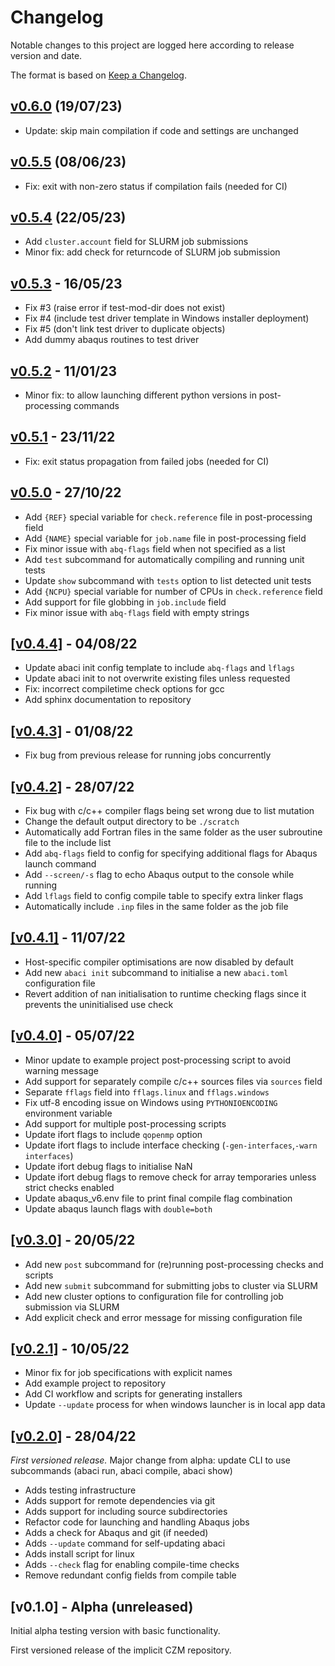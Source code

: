 # Changelog

Notable changes to this project are logged here according to release version and date.

The format is based on [Keep a Changelog](https://keepachangelog.com/en/1.0.0/).

## [v0.6.0](https://github.com/BristolCompositesInstitute/abaci/releases/tag/v0.6.0) (19/07/23)

- Update: skip main compilation if code and settings are unchanged

## [v0.5.5](https://github.com/BristolCompositesInstitute/abaci/releases/tag/v0.5.5) (08/06/23)

- Fix: exit with non-zero status if compilation fails (needed for CI)

## [v0.5.4](https://github.com/BristolCompositesInstitute/abaci/releases/tag/v0.5.4) (22/05/23)

- Add `cluster.account` field for SLURM job submissions
- Minor fix: add check for returncode of SLURM job submission


## [v0.5.3](https://github.com/BristolCompositesInstitute/abaci/releases/tag/v0.5.3) - 16/05/23

- Fix #3 (raise error if test-mod-dir does not exist)
- Fix #4 (include test driver template in Windows installer deployment)
- Fix #5 (don't link test driver to duplicate objects)
- Add dummy abaqus routines to test driver

## [v0.5.2](https://github.com/BristolCompositesInstitute/abaci/releases/tag/v0.5.2) - 11/01/23

- Minor fix: to allow launching different python versions in post-processing commands

## [v0.5.1](https://github.com/BristolCompositesInstitute/abaci/releases/tag/v0.5.1) - 23/11/22

- Fix: exit status propagation from failed jobs (needed for CI)

## [v0.5.0](https://github.com/BristolCompositesInstitute/abaci/releases/tag/v0.5.0) - 27/10/22

- Add `{REF}` special variable for `check.reference` file in post-processing field
- Add `{NAME}` special variable for `job.name` file in post-processing field
- Fix minor issue with `abq-flags` field when not specified as a list
- Add `test` subcommand for automatically compiling and running unit tests
- Update `show` subcommand with `tests` option to list detected unit tests
- Add `{NCPU}` special variable for number of CPUs in `check.reference` field
- Add support for file globbing in `job.include` field
- Fix minor issue with `abq-flags` field with empty strings

## [[v0.4.4]](https://github.com/BristolCompositesInstitute/abaci/releases/tag/v0.4.4) - 04/08/22

- Update abaci init config template to include `abq-flags` and `lflags`
- Update abaci init to not overwrite existing files unless requested
- Fix: incorrect compiletime check options for gcc
- Add sphinx documentation to repository

## [[v0.4.3]](https://github.com/BristolCompositesInstitute/abaci/releases/tag/v0.4.3) - 01/08/22

- Fix bug from previous release for running jobs concurrently

## [[v0.4.2]](https://github.com/BristolCompositesInstitute/abaci/releases/tag/v0.4.2) - 28/07/22

- Fix bug with c/c++ compiler flags being set wrong due to list mutation
- Change the default output directory to be `./scratch`
- Automatically add Fortran files in the same folder as the user subroutine file to the include list
- Add `abq-flags` field to config for specifying additional flags for Abaqus launch command
- Add `--screen/-s` flag to echo Abaqus output to the console while running
- Add `lflags` field to config compile table to specify extra linker flags
- Automatically include `.inp` files in the same folder as the job file

## [[v0.4.1]](https://github.com/BristolCompositesInstitute/abaci/releases/tag/v0.4.1) - 11/07/22

- Host-specific compiler optimisations are now disabled by default
- Add new `abaci init` subcommand to initialise a new `abaci.toml` configuration file
- Revert addition of nan initialisation to runtime checking flags since it
  prevents the uninitialised use check

## [[v0.4.0]](https://github.com/BristolCompositesInstitute/abaci/releases/tag/v0.4.0) - 05/07/22

- Minor update to example project post-processing script to avoid warning message
- Add support for separately compile c/c++ sources files via `sources` field
- Separate `fflags` field into `fflags.linux` and `fflags.windows`
- Fix utf-8 encoding issue on Windows using `PYTHONIOENCODING` environment variable
- Add support for multiple post-processing scripts
- Update ifort flags to include `qopenmp` option
- Update ifort flags to include interface checking (`-gen-interfaces`,`-warn interfaces`)
- Update ifort debug flags to initialise NaN
- Update ifort debug flags to remove check for array temporaries unless strict checks enabled
- Update abaqus_v6.env file to print final compile flag combination
- Update abaqus launch flags with `double=both`

## [[v0.3.0]](https://github.com/BristolCompositesInstitute/abaci/releases/tag/v0.3.0) - 20/05/22

- Add new `post` subcommand for (re)running post-processing checks and scripts
- Add new `submit` subcommand for submitting jobs to cluster via SLURM
- Add new cluster options to configuration file for controlling job submission via SLURM
- Add explicit check and error message for missing configuration file


## [[v0.2.1]](https://github.com/BristolCompositesInstitute/abaci/releases/tag/v0.2.1) - 10/05/22

- Minor fix for job specifications with explicit names
- Add example project to repository
- Add CI workflow and scripts for generating installers
- Update `--update` process for when windows launcher is in local app data


## [[v0.2.0]](https://github.com/BristolCompositesInstitute/abaci/releases/tag/v0.2.0) - 28/04/22

_First versioned release._
Major change from alpha: update CLI to use subcommands (abaci run, abaci compile, abaci show)

- Adds testing infrastructure
- Adds support for remote dependencies via git
- Adds support for including source subdirectories
- Refactor code for launching and handling Abaqus jobs
- Adds a check for Abaqus and git (if needed)
- Adds `--update` command for self-updating abaci
- Adds install script for linux
- Adds `--check` flag for enabling compile-time checks
- Remove redundant config fields from compile table

## [v0.1.0] - Alpha (unreleased)

Initial alpha testing version with basic functionality.

First versioned release of the implicit CZM repository.
